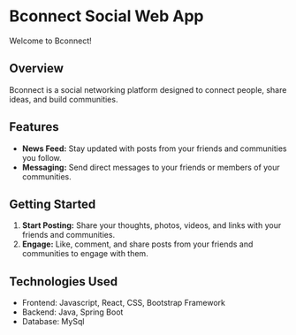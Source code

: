 # Bconnect Social Web App 

Welcome to Bconnect!

## Overview
Bconnect is a social networking platform designed to connect people, share ideas, and build communities.

## Features

- **News Feed:** Stay updated with posts from your friends and communities you follow.
- **Messaging:** Send direct messages to your friends or members of your communities.

## Getting Started

1. **Start Posting:** Share your thoughts, photos, videos, and links with your friends and communities.
2. **Engage:** Like, comment, and share posts from your friends and communities to engage with them.

## Technologies Used

- Frontend: Javascript, React, CSS, Bootstrap Framework
- Backend: Java, Spring Boot
- Database: MySql


